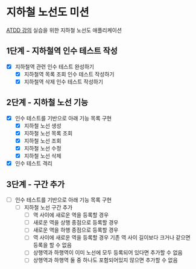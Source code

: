 # 지하철 노선도 미션
[ATDD 강의](https://edu.nextstep.camp/c/R89PYi5H) 실습을 위한 지하철 노선도 애플리케이션

## 1단계 - 지하철역 인수 테스트 작성
- [x] 지하철역 관련 인수 테스트 완성하기
  - [x] 지하철역 목록 조회 인수 테스트 작성하기
  - [x] 지하철역 삭제 인수 테스트 작성하기

## 2단계 - 지하철 노선 기능
- [x] 인수 테스트를 기반으로 아래 기능 목록 구현
  - [x] 지하철 노선 생성
  - [x] 지하철 노선 목록 조회
  - [x] 지하철 노선 조회
  - [x] 지하철 노선 수정
  - [x] 지하철 노선 삭제
- [x] 인수 테스트 격리

## 3단계 - 구간 추가
- [ ] 인수 테스트를 기반으로 아래 기능 목록 구현
  - [ ] 지하철 노선 구간 추가
    - [ ] 역 사이에 새로운 역을 등록할 경우
    - [ ] 새로운 역을 상행 종점으로 등록할 경우
    - [ ] 새로운 역을 하행 종점으로 등록할 경우
    - [ ] 역 사이에 새로운 역을 등록할 경우 기존 역 사이 길이보다 크거나 같으면 등록을 할 수 없음
    - [ ] 상행역과 하행역이 이미 노선에 모두 등록되어 있다면 추가할 수 없음
    - [ ] 상행역과 하행역 둘 중 하나도 포함되어있지 않으면 추가할 수 없음
